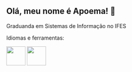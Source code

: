 ## Olá, meu nome é Apoema! 👋
Graduanda em Sistemas de Informação no IFES

Idiomas e ferramentas:

<img width= "50" height="50" src="https://cdn.jsdelivr.net/gh/devicons/devicon/icons/python/python-original.svg" />
<img width= "50" height="50" src="https://cdn.jsdelivr.net/gh/devicons/devicon/master/icons/html5/html5-original.svg" />



          
          

